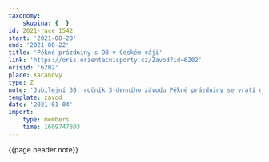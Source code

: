 ```yaml
---
taxonomy:
    skupina: {  }
id: 2021-race_1542
start: '2021-08-20'
end: '2021-08-22'
title: 'Pěkné prázdniny s OB v Českém ráji'
link: 'https://oris.orientacnisporty.cz/Zavod?id=6202'
orisid: '6202'
place: Kacanovy
type: Z
note: 'Jubilejní 30. ročník 3-denního závodu Pěkné prázdniny se vrátí do Kacanov. Tratě budou v pískovcích Českého ráje. Poběží se na nově zmapované mapě Svatá Anna, dále pak v prostoru závodu Světového poháru z roku 2018 a v přemapované oblasti tzv. Jezírek, kde se běželo naposledy v roce 2015. Pořadatelé opět budou mít limit počtu závodníků od CHKO, takže se vyplatí sledovat web závodu a včas se přihlásit.'
template: zavod
date: '2021-01-04'
import:
    type: members
    time: 1609747803
---
```


{{page.header.note}}
